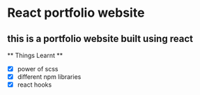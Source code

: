 # React portfolio website #

## this is a portfolio website built using react ##

** Things Learnt **
-[x] power of scss
-[x] different npm libraries
-[x] react hooks
